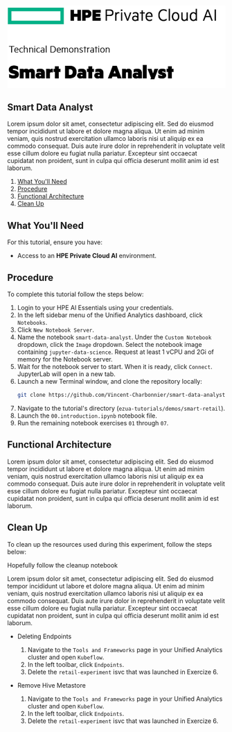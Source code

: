 ![smart-retail-experience](images/logo.png)
## Smart Data Analyst 

Lorem ipsum dolor sit amet, consectetur adipiscing elit. Sed do eiusmod tempor incididunt ut labore et dolore magna aliqua. Ut enim ad minim veniam, quis nostrud exercitation ullamco laboris nisi ut aliquip ex ea commodo consequat. Duis aute irure dolor in reprehenderit in voluptate velit esse cillum dolore eu fugiat nulla pariatur. Excepteur sint occaecat cupidatat non proident, sunt in culpa qui officia deserunt mollit anim id est laborum.

1. [What You'll Need](#what-youll-need)
1. [Procedure](#procedure)
1. [Functional Architecture](#functional-architecture)
1. [Clean Up](#clean-up)

## What You'll Need

For this tutorial, ensure you have:

- Access to an **HPE Private Cloud AI** environment.

## Procedure

To complete this tutorial follow the steps below:

1. Login to your HPE AI Essentials using your credentials.
1. In the left sidebar menu of the Unified Analytics dashboard, click
   `Notebooks`.
1. Click `New Notebook Server`.
1. Name the notebook `smart-data-analyst`. Under the `Custom Notebook` dropdown,
   click the `Image` dropdown. Select the notebook image containing
   `jupyter-data-science`. Request at least 1 vCPU and 2Gi of memory for the
   Notebook server.
1. Wait for the notebook server to start. When it is ready, click `Connect`.
   JupyterLab will open in a new tab. 
1. Launch a new Terminal window, and clone the repository locally:
   ```bash
   git clone https://github.com/Vincent-Charbonnier/smart-data-analyst.git --depth 1
   ```
1. Navigate to the tutorial's directory (`ezua-tutorials/demos/smart-retail`).
1. Launch the `00.introduction.ipynb` notebook file.
1. Run the remaining notebook exercises `01` through `07`.

## Functional Architecture

Lorem ipsum dolor sit amet, consectetur adipiscing elit. Sed do eiusmod tempor incididunt ut labore et dolore magna aliqua. Ut enim ad minim veniam, quis nostrud exercitation ullamco laboris nisi ut aliquip ex ea commodo consequat. Duis aute irure dolor in reprehenderit in voluptate velit esse cillum dolore eu fugiat nulla pariatur. Excepteur sint occaecat cupidatat non proident, sunt in culpa qui officia deserunt mollit anim id est laborum.



## Clean Up

To clean up the resources used during this experiment, follow the steps below:

Hopefully follow the cleanup notebook

Lorem ipsum dolor sit amet, consectetur adipiscing elit. Sed do eiusmod tempor incididunt ut labore et dolore magna aliqua. Ut enim ad minim veniam, quis nostrud exercitation ullamco laboris nisi ut aliquip ex ea commodo consequat. Duis aute irure dolor in reprehenderit in voluptate velit esse cillum dolore eu fugiat nulla pariatur. Excepteur sint occaecat cupidatat non proident, sunt in culpa qui officia deserunt mollit anim id est laborum.

- Deleting Endpoints
    1. Navigate to the `Tools and Frameworks` page in your Unified Analytics
       cluster and open `Kubeflow`.
    1. In the left toolbar, click `Endpoints`.
    1. Delete the `retail-experiment` isvc that was launched in Exercize 6.

- Remove Hive Metastore
    1. Navigate to the `Tools and Frameworks` page in your Unified Analytics
       cluster and open `Kubeflow`.
    1. In the left toolbar, click `Endpoints`.
    1. Delete the `retail-experiment` isvc that was launched in Exercize 6.
